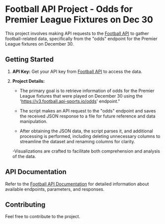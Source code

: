 # Football API Project - Odds for Premier League Fixtures on Dec 30

This project involves making API requests to the [Football API](https://www.api-football.com/) to gather football-related data, specifically from the "odds" endpoint for the Premier League fixtures on December 30.

## Getting Started

1. **API Key:**
   Get your API key from [Football API](https://www.api-sports.io/) to access the data.

2. **Project Details:**
   - The primary goal is to retrieve information of odds for the Premier League fixtures that were played on December 30 using the 'https://v3.football.api-sports.io/odds' endpoint."

   - The script makes an API request to the "odds" endpoint and saves the received JSON response to a file for future reference and data manipulation.

   - After obtaining the JSON data, the script parses it, and additional processing is performed, including deleting unnecessary columns to streamline the dataset and renaming columns for clarity.

   -Visualizations are crafted to facilitate both comprehension and analysis of the data.


## API Documentation

Refer to the [Football API Documentation](https://www.api-sports.io/documentation/football/v3) for detailed information about available endpoints, parameters, and responses. 

## Contributing

Feel free to contribute to the project.


